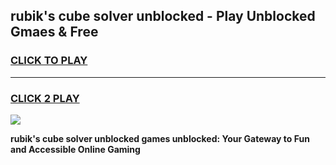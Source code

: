 
## rubik's cube solver unblocked - Play Unblocked Gmaes & Free
<h3>
<a href="https://news.freeplayer.one?title=rubik's_cube_solver_unblocked&ref=23F">CLICK TO PLAY</a></h3>
<hr>

<h3>
<a href="https://news.freeplayer.one?title=rubik's_cube_solver_unblocked&ref=23F">CLICK 2 PLAY</a>
  
</h3>

<a href="https://news.freeplayer.one?title=rubik's_cube_solver_unblocked&ref=23F/"><img src="https://clearcache.store/games.png"></a>


**rubik's cube solver unblocked games unblocked: Your Gateway to Fun and Accessible Online Gaming**
